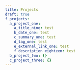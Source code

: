 ```yaml
---
title: Projects
draft: true
f_projects:
  a_project_one:
    a_title_nine: test
    b_date_one: test
    c_summary_one: test
    d_tag_one: test
    e_external_link_one: test
    f_description_eighteen: test
  b_project_two: {}
  c_project_three: {}
---
```


